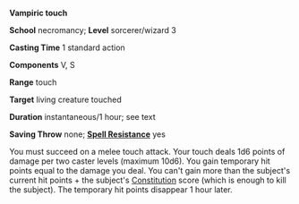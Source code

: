  **Vampiric touch**

**School** necromancy; **Level** sorcerer/wizard 3

**Casting Time** 1 standard action

**Components** V, S

**Range** touch

**Target** living creature touched

**Duration** instantaneous/1 hour; see text

**Saving Throw** none; **[Spell Resistance](../glossary.md#_spell-resistance)** yes

You must succeed on a melee touch attack. Your touch deals 1d6 points of damage per two caster levels (maximum 10d6). You gain temporary hit points equal to the damage you deal. You can't gain more than the subject's current hit points + the subject's [Constitution](../gettingStarted.md#_constitution) score (which is enough to kill the subject). The temporary hit points disappear 1 hour later.


